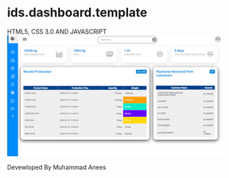 # ids.dashboard.template
HTML5, CSS 3.0 AND JAVASCRIPT
![alt text](https://github.com/muhammadanis2007/ids.dashboard.template/blob/master/ids-production-dashboard.png)

Devewloped By Muhammad Anees

